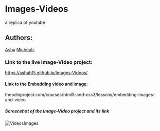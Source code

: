 # Images-Videos
a replica of youtube

## Authors:
[Asha](https://github.com/Ashah15)
[Micheals](https://github.com/MarvellousUbani)

### Link to the live Image-Video project:
https://ashah15.github.io/Images-Videos/


#### Link to the Embedding video and image:
theodinproject.com/courses/html5-and-css3/lessons/embedding-images-and-video 


##### Screenshot of the Image-Video project and its link
![VideosImages](https://user-images.githubusercontent.com/25789605/61330511-706f2080-a828-11e9-9f43-7c0f06270a02.png)

